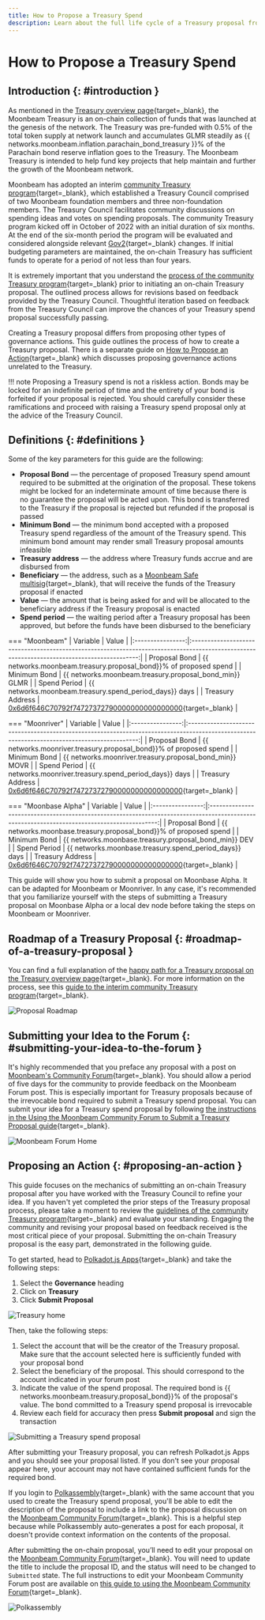 ```yaml
---
title: How to Propose a Treasury Spend
description: Learn about the full life cycle of a Treasury proposal from the initial proposal on Moonbeam's Community Forum to submitting the Treasury spend on-chain.
---
```


# How to Propose a Treasury Spend

## Introduction {: #introduction }

As mentioned in the [Treasury overview page](/learn/features/governance/#definitions){target=\_blank}, the Moonbeam Treasury is an on-chain collection of funds that was launched at the genesis of the network. The Treasury was pre-funded with 0.5% of the total token supply at network launch and accumulates GLMR steadily as {{ networks.moonbeam.inflation.parachain_bond_treasury }}% of the Parachain bond reserve inflation goes to the Treasury. The Moonbeam Treasury is intended to help fund key projects that help maintain and further the growth of the Moonbeam network.

Moonbeam has adopted an interim [community Treasury program](https://moonbeam.network/news/proposal-for-interim-treasury-program-approved-by-moonbeam-community){target=\_blank}, which established a Treasury Council comprised of two Moonbeam foundation members and three non-foundation members. The Treasury Council facilitates community discussions on spending ideas and votes on spending proposals. The community Treasury program kicked off in October of 2022 with an initial duration of six months. At the end of the six-month period the program will be evaluated and considered alongside relevant [Gov2](https://moonbeam.network/news/opengov-what-is-polkadot-gov2){target=\_blank} changes. If initial budgeting parameters are maintained, the on-chain Treasury has sufficient funds to operate for a period of not less than four years.

It is extremely important that you understand the [process of the community Treasury program](https://github.com/moonbeam-foundation/treasury/blob/main/interim/interim_treasury_proposal.md){target=\_blank} prior to initiating an on-chain Treasury proposal. The outlined process allows for revisions based on feedback provided by the Treasury Council. Thoughtful iteration based on feedback from the Treasury Council can improve the chances of your Treasury spend proposal successfully passing.

Creating a Treasury proposal differs from proposing other types of governance actions. This guide outlines the process of how to create a Treasury proposal. There is a separate guide on [How to Propose an Action](/tokens/governance/proposals/){target=\_blank} which discusses proposing governance actions unrelated to the Treasury.

!!! note
    Proposing a Treasury spend is not a riskless action. Bonds may be locked for an indefinite period of time and the entirety of your bond is forfeited if your proposal is rejected. You should carefully consider these ramifications and proceed with raising a Treasury spend proposal only at the advice of the Treasury Council.

## Definitions {: #definitions }

Some of the key parameters for this guide are the following:

 - **Proposal Bond** — the percentage of proposed Treasury spend amount required to be submitted at the origination of the proposal. These tokens might be locked for an indeterminate amount of time because there is no guarantee the proposal will be acted upon. This bond is transferred to the Treasury if the proposal is rejected but refunded if the proposal is passed
 - **Minimum Bond** — the minimum bond accepted with a proposed Treasury spend regardless of the amount of the Treasury spend. This minimum bond amount may render small Treasury proposal amounts infeasible
 - **Treasury address** — the address where Treasury funds accrue and are disbursed from
 - **Beneficiary** — the address, such as a [Moonbeam Safe multisig](/tokens/manage/multisig-safe/){target=\_blank}, that will receive the funds of the Treasury proposal if enacted
 - **Value** — the amount that is being asked for and will be allocated to the beneficiary address if the Treasury proposal is enacted
 - **Spend period** — the waiting period after a Treasury proposal has been approved, but before the funds have been disbursed to the beneficiary

=== "Moonbeam"
    |     Variable     |                                                                    Value                                                                    |
    |:----------------:|:-------------------------------------------------------------------------------------------------------------------------------------------:|
    |  Proposal Bond   |                                      {{ networks.moonbeam.treasury.proposal_bond}}% of proposed spend                                       |
    |   Minimum Bond   |                                           {{ networks.moonbeam.treasury.proposal_bond_min}} GLMR                                            |
    |   Spend Period   |                                           {{ networks.moonbeam.treasury.spend_period_days}} days                                            |
    | Treasury Address | [0x6d6f646C70792f74727372790000000000000000](https://moonbeam.subscan.io/account/0x6d6f646C70792f74727372790000000000000000){target=\_blank} |

=== "Moonriver"
    |     Variable     |                                                                    Value                                                                     |
    |:----------------:|:--------------------------------------------------------------------------------------------------------------------------------------------:|
    |  Proposal Bond   |                                      {{ networks.moonriver.treasury.proposal_bond}}% of proposed spend                                       |
    |   Minimum Bond   |                                           {{ networks.moonriver.treasury.proposal_bond_min}} MOVR                                            |
    |   Spend Period   |                                           {{ networks.moonriver.treasury.spend_period_days}} days                                            |
    | Treasury Address | [0x6d6f646C70792f74727372790000000000000000](https://moonriver.subscan.io/account/0x6d6f646C70792f74727372790000000000000000){target=\_blank} |

=== "Moonbase Alpha"
    |     Variable     |                                                                    Value                                                                    |
    |:----------------:|:-------------------------------------------------------------------------------------------------------------------------------------------:|
    |  Proposal Bond   |                                      {{ networks.moonbase.treasury.proposal_bond}}% of proposed spend                                       |
    |   Minimum Bond   |                                            {{ networks.moonbase.treasury.proposal_bond_min}} DEV                                            |
    |   Spend Period   |                                           {{ networks.moonbase.treasury.spend_period_days}} days                                            |
    | Treasury Address | [0x6d6f646C70792f74727372790000000000000000](https://moonbase.subscan.io/account/0x6d6F646c70632f74727372790000000000000000){target=\_blank} |

This guide will show you how to submit a proposal on Moonbase Alpha. It can be adapted for Moonbeam or Moonriver. In any case, it's recommended that you familiarize yourself with the steps of submitting a Treasury proposal on Moonbase Alpha or a local dev node before taking the steps on Moonbeam or Moonriver.

## Roadmap of a Treasury Proposal {: #roadmap-of-a-treasury-proposal }

You can find a full explanation of the [happy path for a Treasury proposal on the Treasury overview page](/learn/features/treasury/){target=\_blank}. For more information on the process, see this [guide to the interim community Treasury program](https://moonbeam.network/news/proposal-for-interim-treasury-program-approved-by-moonbeam-community){target=\_blank}.

![Proposal Roadmap](/images/tokens/governance/treasury-proposals/treasury-proposal-roadmap.webp)

## Submitting your Idea to the Forum {: #submitting-your-idea-to-the-forum }

It's highly recommended that you preface any proposal with a post on [Moonbeam's Community Forum](https://forum.moonbeam.network){target=\_blank}. You should allow a period of five days for the community to provide feedback on the Moonbeam Forum post. This is especially important for Treasury proposals because of the irrevocable bond required to submit a Treasury spend proposal. You can submit your idea for a Treasury spend proposal by following [the instructions in the Using the Moonbeam Community Forum to Submit a Treasury Proposal guide](https://moonbeam.network/news/using-the-moonbeam-community-forum-to-submit-a-treasury-proposal){target=\_blank}.

![Moonbeam Forum Home](/images/tokens/governance/treasury-proposals/treasury-proposal-1.webp)

## Proposing an Action {: #proposing-an-action }

This guide focuses on the mechanics of submitting an on-chain Treasury proposal after you have worked with the Treasury Council to refine your idea. If you haven't yet completed the prior steps of the Treasury proposal process, please take a moment to review the [guidelines of the community Treasury program](https://github.com/moonbeam-foundation/treasury/blob/main/interim/interim_treasury_proposal.md){target=\_blank} and evaluate your standing. Engaging the community and revising your proposal based on feedback received is the most critical piece of your proposal. Submitting the on-chain Treasury proposal is the easy part, demonstrated in the following guide.

To get started, head to [Polkadot.js Apps](https://polkadot.js.org/apps/?rpc=wss://wss.api.moonbase.moonbeam.network#/treasury){target=\_blank} and take the following steps:

1. Select the **Governance** heading
2. Click on **Treasury**
3. Click **Submit Proposal**

![Treasury home](/images/tokens/governance/treasury-proposals/treasury-proposal-2.webp)

Then, take the following steps:

1. Select the account that will be the creator of the Treasury proposal. Make sure that the account selected here is sufficiently funded with your proposal bond
2. Select the beneficiary of the proposal. This should correspond to the account indicated in your forum post
3. Indicate the value of the spend proposal. The required bond is {{ networks.moonbeam.treasury.proposal_bond}}% of the proposal's value. The bond committed to a Treasury spend proposal is irrevocable
4. Review each field for accuracy then press **Submit proposal** and sign the transaction

![Submitting a Treasury spend proposal](/images/tokens/governance/treasury-proposals/treasury-proposal-3.webp)

After submitting your Treasury proposal, you can refresh Polkadot.js Apps and you should see your proposal listed. If you don't see your proposal appear here, your account may not have contained sufficient funds for the required bond.

If you login to [Polkassembly](https://moonbeam.polkassembly.io/opengov){target=\_blank} with the same account that you used to create the Treasury spend proposal, you'll be able to edit the description of the proposal to include a link to the proposal discussion on the [Moonbeam Community Forum](https://forum.moonbeam.network){target=\_blank}. This is a helpful step because while Polkassembly auto-generates a post for each proposal, it doesn't provide context information on the contents of the proposal.

After submitting the on-chain proposal, you’ll need to edit your proposal on the [Moonbeam Community Forum](https://forum.moonbeam.network){target=\_blank}. You will need to update the title to include the proposal ID, and the status will need to be changed to `Submitted` state. The full instructions to edit your Moonbeam Community Forum post are available on [this guide to using the Moonbeam Community Forum](https://moonbeam.network/news/using-the-moonbeam-community-forum-to-submit-a-treasury-proposal){target=\_blank}.

![Polkassembly](/images/tokens/governance/treasury-proposals/treasury-proposal-4.webp)

